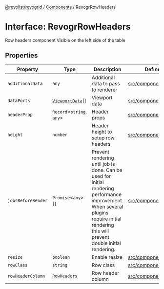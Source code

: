 [@revolist/revogrid](README.md) / [Components](Namespace.Components.md) / RevogrRowHeaders

# Interface: RevogrRowHeaders

Row headers component
Visible on the left side of the table

## Properties

| Property | Type | Description | Defined in |
| ------ | ------ | ------ | ------ |
| `additionalData` | `any` | Additional data to pass to renderer | [src/components.d.ts:581](https://github.com/revolist/revogrid/blob/69db770b4dd0e83354c8d987e03567beaf944291/src/components.d.ts#L581) |
| `dataPorts` | [`ViewportData`](TypeAlias.ViewportData.md)[] | Viewport data | [src/components.d.ts:585](https://github.com/revolist/revogrid/blob/69db770b4dd0e83354c8d987e03567beaf944291/src/components.d.ts#L585) |
| `headerProp` | `Record`\<`string`, `any`\> | Header props | [src/components.d.ts:589](https://github.com/revolist/revogrid/blob/69db770b4dd0e83354c8d987e03567beaf944291/src/components.d.ts#L589) |
| `height` | `number` | Header height to setup row headers | [src/components.d.ts:593](https://github.com/revolist/revogrid/blob/69db770b4dd0e83354c8d987e03567beaf944291/src/components.d.ts#L593) |
| `jobsBeforeRender` | `Promise`\<`any`\>[] | Prevent rendering until job is done. Can be used for initial rendering performance improvement. When several plugins require initial rendering this will prevent double initial rendering. | [src/components.d.ts:597](https://github.com/revolist/revogrid/blob/69db770b4dd0e83354c8d987e03567beaf944291/src/components.d.ts#L597) |
| `resize` | `boolean` | Enable resize | [src/components.d.ts:601](https://github.com/revolist/revogrid/blob/69db770b4dd0e83354c8d987e03567beaf944291/src/components.d.ts#L601) |
| `rowClass` | `string` | Row class | [src/components.d.ts:605](https://github.com/revolist/revogrid/blob/69db770b4dd0e83354c8d987e03567beaf944291/src/components.d.ts#L605) |
| `rowHeaderColumn` | [`RowHeaders`](Interface.RowHeaders.md) | Row header column | [src/components.d.ts:609](https://github.com/revolist/revogrid/blob/69db770b4dd0e83354c8d987e03567beaf944291/src/components.d.ts#L609) |
